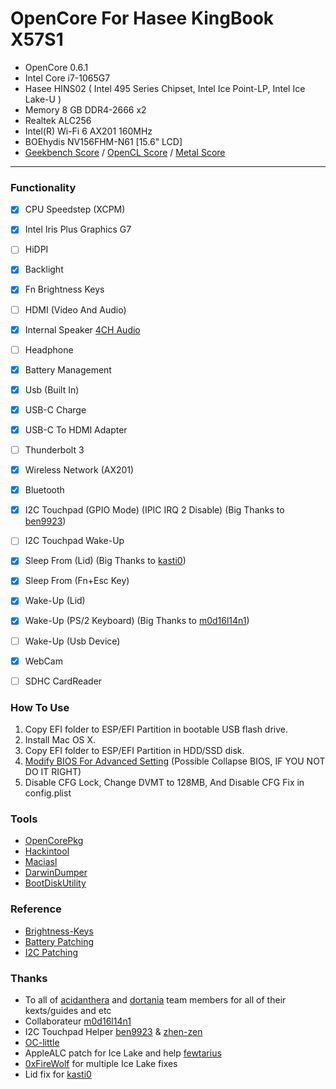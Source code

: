 # OpenCore For Hasee KingBook X57S1

 - OpenCore 0.6.1
 - Intel Core i7-1065G7
 - Hasee HINS02   ( Intel 495 Series Chipset, Intel Ice Point-LP, Intel Ice Lake-U )
 - Memory 8 GB DDR4-2666 x2
 - Realtek ALC256
 - Intel(R) Wi-Fi 6 AX201 160MHz
 - BOEhydis NV156FHM-N61 [15.6" LCD]
 - [Geekbench Score] / [OpenCL Score] / [Metal Score]

---

### Functionality
 - [x] CPU Speedstep (XCPM)
 - [x] Intel Iris Plus Graphics G7
 - [ ] HiDPI
 - [x] Backlight
 - [x] Fn Brightness Keys
 - [ ] HDMI (Video And Audio)
 - [x] Internal Speaker [4CH Audio]
 - [ ] Headphone
 - [x] Battery Management
 - [x] Usb (Built In)
 - [x] USB-C Charge
 - [x] USB-C To HDMI Adapter
 - [ ] Thunderbolt 3
 - [x] Wireless Network (AX201)
 - [x] Bluetooth
 - [x] I2C Touchpad (GPIO Mode) (IPIC IRQ 2 Disable) (Big Thanks to [ben9923])
 - [ ] I2C Touchpad Wake-Up
 - [x] Sleep From (Lid) (Big Thanks to [kasti0])
 - [x] Sleep From (Fn+Esc Key)
 - [x] Wake-Up (Lid)
 - [x] Wake-Up (PS/2 Keyboard) (Big Thanks to [m0d16l14n1])
 - [ ] Wake-Up (Usb Device)
 - [x] WebCam
 - [ ] SDHC CardReader



### How To Use
 1. Copy EFI folder to ESP/EFI Partition in bootable USB flash drive.
 2. Install Mac OS X.
 3. Copy EFI folder to ESP/EFI Partition in HDD/SSD disk.
 5. [Modify BIOS For Advanced Setting] (Possible Collapse BIOS, IF YOU NOT DO IT RIGHT)
 6. Disable CFG Lock, Change DVMT to 128MB, And Disable CFG Fix in config.plist


### Tools
  - [OpenCorePkg]
  - [Hackintool]
  - [Maciasl]
  - [DarwinDumper]
  - [BootDiskUtility]


### Reference
  - [Brightness-Keys](https://www.tonymacx86.com/threads/guide-patching-dsdt-ssdt-for-laptop-backlight-control.152659/)
  - [Battery Patching](https://github.com/daliansky/OC-little/tree/master/08-%E7%94%B5%E6%B1%A0%E8%A1%A5%E4%B8%81)
  - [I2C Patching](https://www.penghubingzhou.cn/2019/01/06/VoodooI2C%20DSDT%20Edit/)


### Thanks
* To all of [acidanthera] and [dortania] team members for all of their kexts/guides and etc 
* Collaborateur [m0d16l14n1]
* I2C Touchpad Helper [ben9923] & [zhen-zen]
* [OC-little]
* AppleALC patch for Ice Lake and help [fewtarius] 
* [0xFireWolf] for multiple Ice Lake fixes
* Lid fix for [kasti0]

[Geekbench Score]:<https://browser.geekbench.com/v5/cpu/3534153>
[OpenCL Score]:<https://browser.geekbench.com/v5/compute/1430453>
[Metal Score]:<https://browser.geekbench.com/v5/compute/1430464>

[OpenCorePkg]: <https://github.com/acidanthera/OpenCorePkg>
[Hackintool]: <https://github.com/headkaze/Hackintool>
[Maciasl]: <https://sourceforge.net/projects/maciasl/>
[DarwinDumper]: <https://bitbucket.org/blackosx/darwindumper>
[BootDiskUtility]: <http://cvad-mac.narod.ru/>

[Modify BIOS For Advanced Setting]: <https://github.com/Ardentwheel/OpenCore-Hasee-X57S1/tree/master/Tools/BIOS>
[4CH Audio]: <https://github.com/acidanthera/AppleALC/pull/601>

[ben9923]: <https://github.com/ben9923>
[m0d16l14n1]: <https://github.com/m0d16l14n1>
[zhen-zen]: <https://github.com/zhen-zen>
[OC-little]: <https://github.com/daliansky/OC-little>
[fewtarius]: <https://github.com/fewtarius>
[acidanthera]: <https://github.com/acidanthera>
[dortania]: <https://github.com/dortania>
[0xFireWolf]: <https://github.com/0xFireWolf>
[kasti0]: <https://github.com/kasti0>
